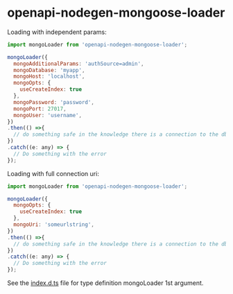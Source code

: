 # openapi-nodegen-mongoose-loader

Loading with independent params:
```js
import mongoLoader from 'openapi-nodegen-mongoose-loader';

mongoLoader({
  mongoAdditionalParams: 'authSource=admin',
  mongoDatabase: 'myapp',
  mongoHost: 'localhost',
  mongoOpts: {
    useCreateIndex: true
  },
  mongoPassword: 'password',
  mongoPort: 27017,
  mongoUser: 'username',
})
.then(() =>{
  // do something safe in the knowledge there is a connection to the db
})
.catch((e: any) => {
  // Do something with the error
});
```

Loading with full connection uri:
```js
import mongoLoader from 'openapi-nodegen-mongoose-loader';

mongoLoader({
  mongoOpts: {
    useCreateIndex: true
  },
  mongoUri: 'someurlstring',
})
.then(() =>{
  // do something safe in the knowledge there is a connection to the db
})
.catch((e: any) => {
  // Do something with the error
});
```

See the [index.d.ts](https://github.com/johndcarmichael/openapi-nodegen-mongoose-loader/blob/master/index.d.ts) file for type definition mongoLoader 1st argument.
